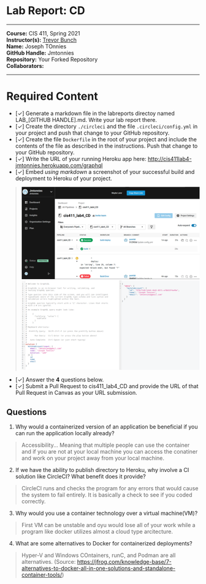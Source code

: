 # Lab Report: CD
___
**Course:** CIS 411, Spring 2021  
**Instructor(s):** [Trevor Bunch](https://github.com/trevordbunch)  
**Name:** Joseph TOnnies  
**GitHub Handle:** Jmtonnies  
**Repository:** Your Forked Repository  
**Collaborators:** 
___

# Required Content

- [✓] Generate a markdown file in the labreports directoy named LAB_[GITHUB HANDLE].md. Write your lab report there.
- [✓] Create the directory ```./circleci``` and the file ```.circleci/config.yml``` in your project and push that change to your GitHub repository.
- [✓] Create the file ```Dockerfile``` in the root of your project and include the contents of the file as described in the instructions. Push that change to your GitHub repository.
- [✓] Write the URL of your running Heroku app here: http://cis411lab4-jmtonnies.herokuapp.com/graphql
- [✓] Embed _using markdown_ a screenshot of your successful build and deployment to Heroku of your project.  
>![Successful Build](/assets/Success.png)
>![Successful Build Graph QL](/assets/Success1.png)
- [✓] Answer the **4** questions below.
- [✓] Submit a Pull Request to cis411_lab4_CD and provide the URL of that Pull Request in Canvas as your URL submission.

## Questions
1. Why would a containerized version of an application be beneficial if you can run the application locally already?
> Accessibility... Meaning that multiple people can use the container and if you are not at your local machine you can access the conatiner and work on your project away from your local machine.
2. If we have the ability to publish directory to Heroku, why involve a CI solution like CircleCI? What benefit does it provide?
> CircleCI runs and checks the program for any errors that would cause the system to fail entirely. It is basically a check to see if you coded correctly.
3. Why would you use a container technology over a virtual machine(VM)?
> First VM can be unstable and oyu would lose all of your work while a program like docker utilizes almost a cloud type arcitecture.
4. What are some alternatives to Docker for containerized deployments?
> Hyper-V and Windows COntainers, runC, and Podman are all alternatives. (Source: https://jfrog.com/knowledge-base/7-alternatives-to-docker-all-in-one-solutions-and-standalone-container-tools/)